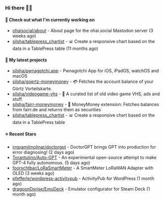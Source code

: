 ### Hi there 🦊👋

#### 👷 Check out what I'm currently working on

- [ohaisocial/about](https://github.com/ohaisocial/about) - About page for the ohai.social Mastodon server (3 weeks ago)
- [silsha/tablepress_chartist](https://github.com/silsha/tablepress_chartist) - 📊 Create a responsive chart based on the data in a TablePress table (11 months ago)

#### 🌱 My latest projects

- [silsha/pwnagotchi.app](https://github.com/silsha/pwnagotchi.app) - Pwnagotchi App for iOS, iPadOS, watchOS and macOS
- [silsha/goertz-moneymoney](https://github.com/silsha/goertz-moneymoney) - 💳 Fetches the account balance of your Görtz Vorteilskarte.
- [silsha/videogame-vhs](https://github.com/silsha/videogame-vhs) - 👾 A curated list of old video game VHS, ads and stuff.
- [silsha/fairr-moneymoney](https://github.com/silsha/fairr-moneymoney) - 💸 MoneyMoney extension: Fetches balances from fairr.de and returns them as securities
- [silsha/tablepress_chartist](https://github.com/silsha/tablepress_chartist) - 📊 Create a responsive chart based on the data in a TablePress table

#### ⭐ Recent Stars

- [ingyamilmolinar/doctorgpt](https://github.com/ingyamilmolinar/doctorgpt) - DoctorGPT brings GPT into production for error diagnosing! (2 days ago)
- [Torantulino/Auto-GPT](https://github.com/Torantulino/Auto-GPT) - An experimental open-source attempt to make GPT-4 fully autonomous. (5 days ago)
- [foorschtbar/LoRaSmartMeter](https://github.com/foorschtbar/LoRaSmartMeter) - A SmartMeter LoRaWAN Adapter with OLED (3 weeks ago)
- [pfefferle/wordpress-activitypub](https://github.com/pfefferle/wordpress-activitypub) - ActivityPub for WordPress (1 month ago)
- [dragoonDorise/EmuDeck](https://github.com/dragoonDorise/EmuDeck) - Emulator configurator for Steam Deck (1 month ago)
